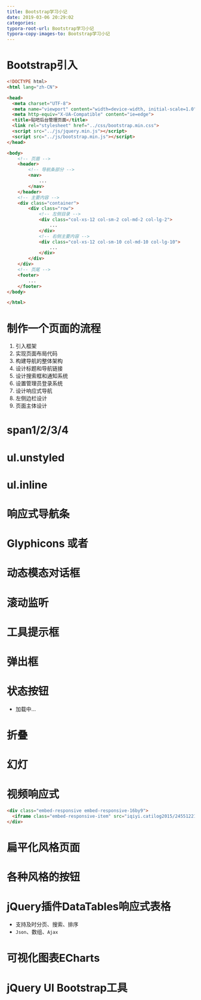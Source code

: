 ```yaml
---
title: Bootstrap学习小记
date: 2019-03-06 20:29:02
categories:
typora-root-url: Bootstrap学习小记
typora-copy-images-to: Bootstrap学习小记
---
```


# Bootstrap引入
```html
<!DOCTYPE html>
<html lang="zh-CN">

<head>
  <meta charset="UTF-8">
  <meta name="viewport" content="width=device-width, initial-scale=1.0">
  <meta http-equiv="X-UA-Compatible" content="ie=edge">
  <title>贴吧后台管理页面</title>
  <link rel="stylesheet" href="../css/bootstrap.min.css">
  <script src="../js/jquery.min.js"></script>
  <script src="../js/bootstrap.min.js"></script>
</head>

<body>
    <!-- 页眉 -->
    <header>
        <!-- 导航条部分 -->
        <nav>
            ...
        </nav>
    </header>
    <!-- 主要内容 -->
    <div class="container">
        <div class="row">
            <!-- 左侧目录 -->
            <div class="col-xs-12 col-sm-2 col-md-2 col-lg-2">
                ...
            </div>
            <!-- 右侧主要内容 -->
            <div class="col-xs-12 col-sm-10 col-md-10 col-lg-10">
                ...
            </div>
        </div>
    </div>
    <!-- 页尾 -->
    <footer>
        ...
    </footer>
</body>

</html>
```

# 制作一个页面的流程
1. 引入框架
1. 实现页面布局代码
1. 构建导航的整体架构
1. 设计标题和导航链接
1. 设计搜索框和通知系统
1. 设置管理员登录系统
1. 设计响应式导航
1. 左侧边栏设计
1. 页面主体设计

# span1/2/3/4

# ul.unstyled

# ul.inline

# 响应式导航条

# Glyphicons <span>或者<a>

# 动态模态对话框

# 滚动监听

# 工具提示框

# 弹出框

# 状态按钮
- 加载中...

# 折叠

# 幻灯

# 视频响应式
```html
<div class="embed-responsive embed-responsive-16by9">
  <iframe class="embed-responsive-item" src="iqiyi.catilog2015/24551221.swf"></iframe>
</div>
```

# 扁平化风格页面

# 各种风格的按钮

# jQuery插件DataTables响应式表格
- 支持及时分页、搜索、排序
- `Json`、数组、`Ajax`

# 可视化图表ECharts

# jQuery UI Bootstrap工具
